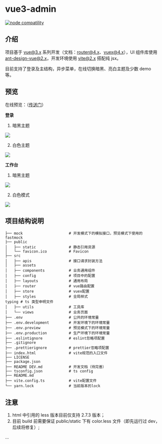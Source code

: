 # vue3-admin

<p>
  <a href="https://nodejs.org/en/about/releases/"><img src="https://img.shields.io/badge/node-%3E=14.0.0-green.svg" alt="node compatility"></a>
</p>

## 介绍

项目基于 [vue@3.x](https://v3.cn.vuejs.org/guide) 系列开发（文档：[router@4.x](https://next.router.vuejs.org/zh/guide/index.html)、[vuex@4.x](https://next.vuex.vuejs.org/)），UI 组件库使用 [ant-design-vue@2.x](https://2x.antdv.com/components/overview-cn/)，开发环境使用 [vite@2.x](https://cn.vitejs.dev/) 搭配纯 jsx。

目前支持了登录及主结构，异步菜单，在线切换暗黑、亮白主题及少数 demo 等。

## 预览

在线预览：（<a href="https://imzbf.github.io/vue3-admin" target="_blank">传送门</a>）

**登录**

1. 暗黑主题

![](https://p1-juejin.byteimg.com/tos-cn-i-k3u1fbpfcp/de997518c37f46a4b26f0939e0048214~tplv-k3u1fbpfcp-watermark.image)

2. 白色主题

![](https://p9-juejin.byteimg.com/tos-cn-i-k3u1fbpfcp/640fbc6da1a64ecab84372696c0f7a7e~tplv-k3u1fbpfcp-watermark.image)

**工作台**

1. 暗黑主题

![](https://p9-juejin.byteimg.com/tos-cn-i-k3u1fbpfcp/4e1a1f24e35647cc933725fffb73559c~tplv-k3u1fbpfcp-watermark.image)

2. 白色模式

![](https://p3-juejin.byteimg.com/tos-cn-i-k3u1fbpfcp/7faf73feba0d407d8bbd07891e2c34fe~tplv-k3u1fbpfcp-watermark.image)

## 项目结构说明

```
├── mock                     # 开发模式下的模拟接口，预览模式下使用的fastmock
├── public
│   ├── static               # 静态引用资源
│   └── favicon.ico          # Favicon
├── src
│   ├── apis                 # 接口请求封装方法
│   ├── assets
│   ├── components           # 业务通用组件
│   ├── config               # 项目中的配置
│   ├── layouts              # 通用布局
│   ├── router               # vue路由配置
│   ├── store                # vuex配置
│   ├── styles               # 全局样式
typing # ts 类型申明文件
│   ├── utils                # 工具库
│   └── views                # 业务页面
├── .env                     # 公共的环境常量
├── .env.development         # 开发环境下的环境常量
├── .env.preview             # 预览模式下的环境常量
├── .env.production          # 生产环境下的环境常量
├── .eslintignore            # eslint忽略项配置
├── .gitignore
├── .prettierignore          # prettier忽略项配置
├── index.html               # vite规范的入口文件
├── LICENSE
├── package.json
├── README DEV.md            # 开发文档（待完善）
├── tsconfig.json            # ts config
├── README.md
├── vite.config.ts           # vite配置文件
└── yarn.lock                # 当前版本的lock
```

## 注意

1. html 中引用的 less 版本目前仅支持 2.7.3 版本；
2. 目前 build 前需要保证 public/static 下有 color.less 文件（即先运行过 dev，后续将修复）;

...
